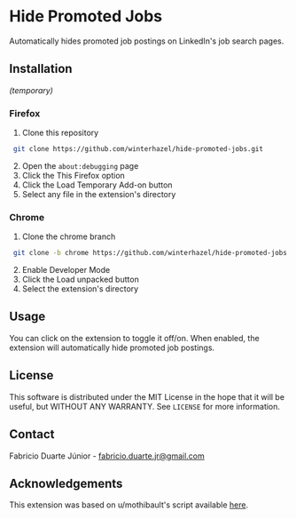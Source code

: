 # Hide Promoted Jobs

Automatically hides promoted job postings on LinkedIn's job search pages.

## Installation

_(temporary)_

### Firefox

1. Clone this repository
  ```sh
   git clone https://github.com/winterhazel/hide-promoted-jobs.git
   ```
2. Open the `about:debugging` page
3. Click the This Firefox option
4. Click the Load Temporary Add-on button
5. Select any file in the extension's directory

### Chrome

1. Clone the chrome branch
  ```sh
   git clone -b chrome https://github.com/winterhazel/hide-promoted-jobs.git
   ```
2. Enable Developer Mode
3. Click the Load unpacked button
4. Select the extension's directory

## Usage

You can click on the extension to toggle it off/on. When enabled, the extension will automatically hide promoted job postings. 

## License

This software is distributed under the MIT License in the hope that it will be useful, but WITHOUT ANY WARRANTY. See `LICENSE` for more information.

## Contact

Fabricio Duarte Júnior - fabricio.duarte.jr@gmail.com

## Acknowledgements

This extension was based on u/mothibault's script available [here](https://www.reddit.com/r/linkedin/comments/nhzcyz/comment/hrdq2fk).
